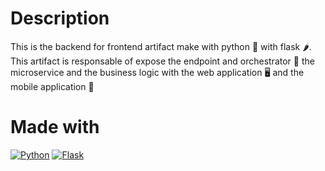# Description
This is the backend for frontend artifact make with python 🐍 with flask 🌶️. This artifact is responsable of expose the endpoint and orchestrator 🎻 the microservice and the business logic with the web application 🖥️ and the mobile application 📱

# Made with
[![Python](https://img.shields.io/badge/python-2b5b84?style=for-the-badge&logo=python&logoColor=white&labelColor=000000)]()
[![Flask](https://img.shields.io/badge/flask-000000?style=for-the-badge&logo=flask&logoColor=white&labelColor=000000)]()